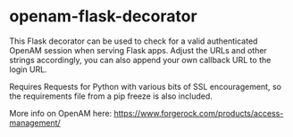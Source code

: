 # openam-flask-decorator
This Flask decorator can be used to check for a valid authenticated OpenAM session when serving Flask apps. Adjust the URLs and other strings accordingly, you can also append your own callback URL to the login URL.

Requires Requests for Python with various bits of SSL encouragement, so the requirements file from a pip freeze is also included.

More info on OpenAM here: https://www.forgerock.com/products/access-management/
